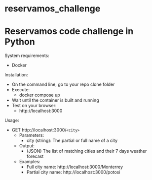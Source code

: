 # reservamos_challenge
Reservamos code challenge in Python
=================================================================================

System requirements:
- Docker

Installation:
- On the command line, go to your repo clone folder
- Execute: 
  - docker compose up 
- Wait until the container is built and running
- Test on your browser:
  - http://localhost:3000

Usage:
- GET http://localhost:3000/`<city>`
  - Parameters:
    - city (string): The partial or full name of a city
  - Output:
    - (JSON) The list of matching cities and their 7 days weather forecast
  - Examples:
    - Full city name: http://localhost:3000/Monterrey 
    - Partial city name: http://localhost:3000/potosi
